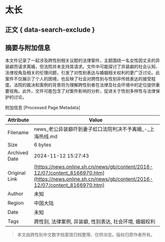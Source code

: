 # 太长

## 正文 { data-search-exclude }


## 摘要与附加信息

<!-- tcd_abstract -->
本文件记录了一起涉及跨性别相关议题的法律案件，主题围绕一名女性因丈夫的异装癖而请求离婚，但法院并未支持其请求。文件中可能探讨了异装癖的社会认知、法律视角及相关的伦理问题，引发了对性别表达与婚姻相关权利的更广泛讨论。此案件不仅展示了个人的困境，也反映了社会对跨性别与性别非传统表达的接受程度。法院的裁决和案例的背景将为理解跨性别者在法律及社会环境中的定位提供重要视角。此外，文件可能包含了对案件影响的分析，促进关于性别多样性与法律保护的讨论。
<!-- tcd_abstract_end -->

附加信息 [Processed Page Metadata]

| Attribute       | Value                                  |
|-----------------|----------------------------------------|
| Filename        | news_老公异装癖吓到妻子虹口法院判决不予离婚_-_上海热线.md                             |
| Size            | 6 bytes                           |
| Archived Date   | 2024-11-12 15:27:43                             |
| Original Link   | [https://news.online.sh.cn/news/gb/content/2016-12/07/content_8166970.htm](https://news.online.sh.cn/news/gb/content/2016-12/07/content_8166970.htm)                       |
| Author          | 未知                               |
| Region          | 中国大陆                               |
| Date            | 未知                                 |
| Tags            | 跨性别, 法律案例, 异装癖, 性别表达, 社会环境, 婚姻权利                                 |
>
> 本文由跨性别中文数字档案馆归档整理，仅供浏览。版权归原作者所有。
>